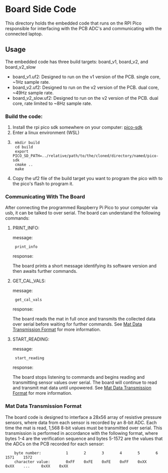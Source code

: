 # Board Side Code

This directory holds the embedded code that runs on the RPI Pico responsible for interfacing with the PCB ADC's and communicating with the connected laptop.

## Usage

The embedded code has three build targets: board_v1, board_v2, and board_v2_slow

 - board_v1.uf2: Designed to run on the v1 version of the PCB. single core, ~1Hz sample rate.
 - board_v2.uf2: Designed to run on the v2 version of the PCB. dual core, ~49Hz sample rate.
 - board_v2_slow.uf2: Designed to run on the v2 version of the PCB. dual core, rate limited to ~8Hz sample rate.

### Build the code:
1. Install the rpi pico sdk somewhere on your computer: [pico-sdk](https://github.com/raspberrypi/pico-sdk)
2. Enter a linux environment (WSL)
3. 
        mkdir build
        cd build
        export PICO_SD_PATH=../relative/path/to/the/cloned/directory/named/pico-sdk
        cmake ..
        make

4. Copy the uf2 file of the build target you want to program the pico with to the pico's flash to program it.

### Communicating With The Board

After connecting the programmed Raspberry Pi Pico to your computer via usb, it can be talked to over serial. The board can understand the following commands:

1. PRINT_INFO:

    message:

        print_info
        
    response:

    The board prints a short message identifying its software version and then awaits further commands.

2. GET_CAL_VALS:

    message:

        get_cal_vals
        
    response:

    The board reads the mat in full once and transmits the collected data over serial before waiting for further commands. See [Mat Data Transmission Format](#mat-data-transmission-format) for more information.


3. START_READING:

    message:

        start_reading
        
    response:

    The board stops listening to commands and begins reading and transmitting sensor values over serial. The board will continue to read and transmit mat data until unpowered. See [Mat Data Transmission Format](#mat-data-transmission-format) for more information.


### Mat Data Transmission Format

The board code is designed to interface a 28x56 array of resistive pressure sensors, where data from each sensor is recorded by an 8-bit ADC. Each time the mat is read, 1,568 8-bit values must be transmitted over serial. This transmission is performed in accordance with the following format, where bytes 1-4 are the verification sequence and bytes 5-1572 are the values that the ADCs on the PCB recorded for each sensor:

        byte number:           1       2       3       4       5       6               1571    1572
        character value:       0xFF    0xFE    0xFE    0xFF    0xXX    0xXX    ...     0xXX    0xXX